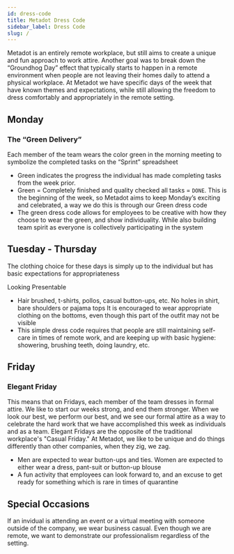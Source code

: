 ```yaml
---
id: dress-code
title: Metadot Dress Code
sidebar_label: Dress Code
slug: /
---
```


Metadot is an entirely remote workplace, but still aims to create a unique and fun approach to work attire.
Another goal was to break down the “Groundhog Day” effect that typically starts to happen in a remote
environment when people are not leaving their homes daily to attend a physical workplace. At Metadot we
have specific days of the week that have known themes and expectations, while still allowing the
freedom to dress comfortably and appropriately in the remote setting.

## Monday

### The “Green Delivery”

Each member of the team wears the color green in the morning meeting to symbolize the completed tasks on the
“Sprint” spreadsheet

- Green indicates the progress the individual has made completing tasks from the week prior.
- Green = Completely finished and quality checked all tasks = `DONE`. This is the beginning of the week, so Metadot aims to keep Monday’s exciting and celebrated, a way we do this is through our Green dress code
- The green dress code allows for employees to be creative with how they choose to wear the green, and show individuality. While
also building team spirit as everyone is collectively participating in the system

## Tuesday - Thursday

The clothing choice for these days is simply up to the individual but has basic expectations for appropriateness

Looking Presentable

- Hair brushed, t-shirts, pollos, casual button-ups, etc.
No holes in shirt, bare shoulders or pajama tops
It is encouraged to wear appropriate clothing on the bottoms, even though this part of the outfit may not be visible
- This simple dress code requires that people are still maintaining self-care in times of remote work, and are keeping up with basic hygiene: showering, brushing teeth, doing laundry, etc.

## Friday

### Elegant Friday

This means that on Fridays, each member of the team dresses in formal attire. We like to start our weeks strong, and end them stronger. When we look our best, we perform our best, and we see our formal attire as a way to celebrate the hard work that we have accomplished this week as individuals and as a team. Elegant Fridays are the opposite of the traditional workplace's "Casual Friday." At Metadot, we like to be unique and do things differently than other companies, when they zig, we zag.

- Men are expected to wear button-ups and ties. Women are expected
to either wear a dress, pant-suit or button-up blouse
- A fun activity that employees can look forward to, and an excuse to get ready for something which is rare in times of quarantine

## Special Occasions

If an invidual is attending an event or a virtual meeting with someone outside of the company, we wear business casual. Even though we are remote, we want to demonstrate our professionalism regardless of the setting.
